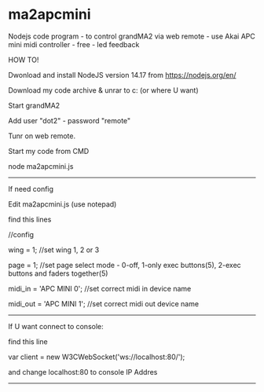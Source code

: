 # ma2apcmini
Nodejs code program - to control grandMA2 via web remote - use Akai APC mini midi controller - free - led feedback



HOW TO!


Dwonload and install NodeJS version 14.17 from https://nodejs.org/en/

Download my code archive & unrar to c: (or where U want)


Start grandMA2

Add user "dot2" - password "remote"

Tunr on web remote.


Start my code from CMD

node ma2apcmini.js


---------------------------------


 
If need config 

Edit ma2apcmini.js (use notepad)

find this lines


//config 

wing = 1;   //set wing 1, 2 or 3

page = 1;   //set page select mode - 0-off, 1-only exec buttons(5), 2-exec buttons and faders together(5)

midi_in = 'APC MINI 0';     //set correct midi in device name

midi_out = 'APC MINI 1';    //set correct midi out device name 


--------------------------------

If U want connect to console:

find this line

var client = new W3CWebSocket('ws://localhost:80/');

and change localhost:80 to console IP Addres

-------------------------------- 
